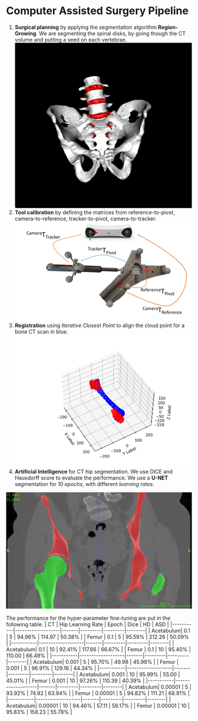Computer Assisted Surgery Pipeline
============================================

1. **Surgical planning** by applying the segmentation algorithm **Region-Growing**.
We are segmenting the spinal disks, by going though the CT volume and putting a seed on each vertebrae. 
![alt text](zaharia_tudorita_assignment_1_screenshot.png)
2. **Tool calibration** by defining the matrices from reference-to-pivot, camera-to-reference, tracker-to-pivot, camera-to-tracker.
![alt text](image.png)
3. **Registration** using *Iterative Closest Point* to align the cloud point for a bone CT scan in blue. 
![alt text](zaharia_tudorita_assignment3_screenshot.png)
4. **Artificial Intelligence** for CT hip segmentation. We use DICE and Hausdorff score to evaluate the performance. 
We use a **U-NET** segmentation for *10 epochs*, with different *learning rates*.

![alt text](image-1.png)

The performance for the hyper-parameter fine-tuning are put in the following table. 
| CT        | Hip Learning Rate | Epoch | Dice    | HD      | ASD    |
|-----------|-------------------|-------|---------|---------|--------|
| Acetabulum| 0.1               | 5     | 94.96%  | 114.97  | 50.38% |
| Femur     | 0.1               | 5     | 95.59%  | 212.26  | 50.09% |
|-----------|-------------------|-------|---------|---------|--------|
| Acetabulum| 0.1               | 10    | 92.41%  | 117.66  | 66.67% |
| Femur     | 0.1               | 10    | 95.40%  | 110.00  | 66.49% |
|-----------|-------------------|-------|---------|---------|--------|
| Acetabulum| 0.001             | 5     | 95.70%  | 49.98   | 45.98% |
| Femur     | 0.001             | 5     | 96.91%  | 129.16  | 44.34% |
|-----------|-------------------|-------|---------|---------|--------|
| Acetabulum| 0.001             | 10    | 95.99%  | 55.00   | 45.01% |
| Femur     | 0.001             | 10    | 97.26%  | 110.39  | 40.39% |
|-----------|-------------------|-------|---------|---------|--------|
| Acetabulum| 0.00001           | 5     | 93.92%  | 74.92   | 63.94% |
| Femur     | 0.00001           | 5     | 94.82%  | 111.21  | 68.91% |
|-----------|-------------------|-------|---------|---------|--------|
| Acetabulum| 0.00001           | 10    | 94.46%  | 57.11   | 59.17% |
| Femur     | 0.00001           | 10    | 95.83%  | 158.23  | 55.78% |

